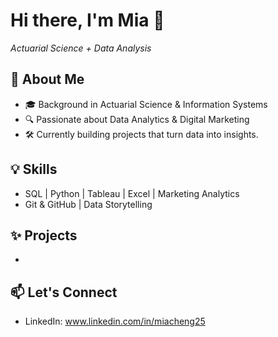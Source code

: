 # Hi there, I'm Mia 👋  
*Actuarial Science + Data Analysis*

## 🚀 About Me
- 🎓 Background in Actuarial Science & Information Systems
- 🔍 Passionate about Data Analytics & Digital Marketing
- 🛠 Currently building projects that turn data into insights.

## 💡 Skills
- SQL | Python | Tableau | Excel | Marketing Analytics
- Git & GitHub | Data Storytelling

## ✨ Projects
- 

## 📫 Let's Connect
- LinkedIn: www.linkedin.com/in/miacheng25

